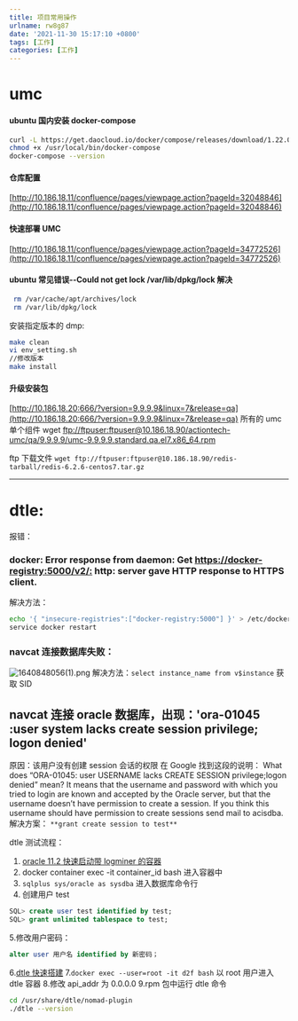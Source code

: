 ```yaml
---
title: 项目常用操作
urlname: rw8g87
date: '2021-11-30 15:17:10 +0800'
tags: [工作]
categories: [工作]
---
```


# umc

#### ubuntu 国内安装 docker-compose

```bash
curl -L https://get.daocloud.io/docker/compose/releases/download/1.22.0/docker-compose-`uname -s`-`uname -m` > /usr/local/bin/docker-compose
chmod +x /usr/local/bin/docker-compose
docker-compose --version
```

#### 仓库配置

[http://10.186.18.11/confluence/pages/viewpage.action?pageId=32048846](http://10.186.18.11/confluence/pages/viewpage.action?pageId=32048846)

#### 快速部署 UMC

[http://10.186.18.11/confluence/pages/viewpage.action?pageId=34772526](http://10.186.18.11/confluence/pages/viewpage.action?pageId=34772526)

#### ubuntu 常见错误--Could not get lock /var/lib/dpkg/lock 解决

```bash
 rm /var/cache/apt/archives/lock
 rm /var/lib/dpkg/lock
```

安装指定版本的 dmp:

```bash
make clean
vi env_setting.sh
//修改版本
make install
```

#### 升级安装包

[http://10.186.18.20:666/?version=9.9.9.9&linux=7&release=qa](http://10.186.18.20:666/?version=9.9.9.9&linux=7&release=qa) 所有的
umc 单个组件
wget [ftp://ftpuser:ftpuser@10.186.18.90/actiontech-umc/qa/9.9.9.9/umc-9.9.9.9.standard.qa.el7.x86_64.rpm](ftp://ftpuser:ftpuser@10.186.18.90/actiontech-umc/qa/9.9.9.9/umc-9.9.9.9.standard.qa.el7.x86_64.rpm)

ftp 下载文件
`wget ftp://ftpuser:ftpuser@10.186.18.90/redis-tarball/redis-6.2.6-centos7.tar.gz`

---

# dtle:

报错：

### docker: Error response from daemon: Get [https://docker-registry:5000/v2/:](https://docker-registry:5000/v2/:) http: server gave HTTP response to HTTPS client.

解决方法：

```bash
echo '{ "insecure-registries":["docker-registry:5000"] }' > /etc/docker/daemon.json
service docker restart
```

### navcat 连接数据库失败：

![1640848056(1).png](https://cdn.nlark.com/yuque/0/2021/png/115484/1640848065565-64400d94-d418-4edf-8c34-456eafb533ae.png#clientId=u654d962c-2bec-4&crop=0&crop=0&crop=1&crop=1&from=paste&height=479&id=W48Ln&margin=%5Bobject%20Object%5D&name=1640848056%281%29.png&originHeight=958&originWidth=1101&originalType=binary∶=1&rotation=0&showTitle=false&size=44060&status=done&style=none&taskId=u69d9526e-408a-476a-81b0-9dd71f18233&title=&width=550.5)
解决方法：`select instance_name from v$instance` 获取 SID

## navcat 连接 oracle 数据库，出现：'ora-01045 :user system lacks create session privilege; logon denied'

原因：该用户没有创建 session 会话的权限
在 Google 找到这段的说明：
What does “ORA-01045: user USERNAME lacks CREATE SESSION privilege;logon denied” mean?
It means that the username and password with which you tried to login are known and accepted by the Oracle server, but that the username doesn’t have permission to create a session. If you think this username should have permission to create sessions send mail to acisdba.
解决方案：
`**grant create session to test**`

dtle 测试流程：

1. [oracle 11.2 快速启动带 logminer 的容器](http://10.186.18.21/sunjian/oracle_cdc)
1. docker container exec -it container_id bash 进入容器中
1. `sqlplus sys/oracle as sysdba` 进入数据库命令行
1. 创建用户 test

```sql
SQL> create user test identified by test;
SQL> grant unlimited tablespace to test;
```

5.修改用户密码：

```sql
alter user 用户名 identified by 新密码；
```

6.[dtle 快速搭建](https://actiontech.github.io/dtle-docs-cn/2/2.0_mysql_replication_1_1.html) 7.`docker exec --user=root -it d2f bash` 以 root 用户进入 dtle 容器 8.修改 api_addr 为 0.0.0.0
9.rpm 包中运行 dtle 命令

```bash
cd /usr/share/dtle/nomad-plugin
./dtle --version
```
